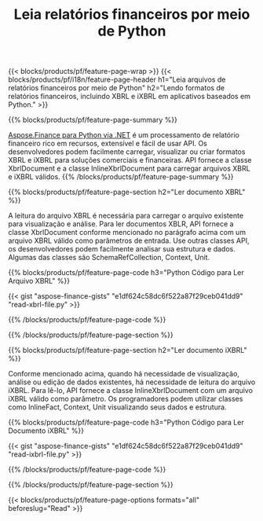 ﻿---
title: Leia relatórios financeiros por meio de Python
url: /pt/python-net/read/
description:  Python código para ler relatórios financeiros em arquivos XBRL e iXBRL por meio da biblioteca Python.
---
{{< blocks/products/pf/feature-page-wrap >}}
{{< blocks/products/pf/i18n/feature-page-header h1="Leia arquivos de relatórios financeiros por meio de Python" h2="Lendo formatos de relatórios financeiros, incluindo XBRL e iXBRL em aplicativos baseados em Python." >}}

{{% blocks/products/pf/feature-page-summary %}}

[Aspose.Finance para Python via .NET](https://products.aspose.com/finance/python-net/) é um processamento de relatório financeiro rico em recursos, extensível e fácil de usar API. Os desenvolvedores podem facilmente carregar, visualizar ou criar formatos XBRL e iXBRL para soluções comerciais e financeiras. API fornece a classe XbrlDocument e a classe InlineXbrlDocument para carregar arquivos XBRL e iXBRL válidos.
{{% /blocks/products/pf/feature-page-summary %}}

{{% blocks/products/pf/feature-page-section h2="Ler documento XBRL" %}}

A leitura do arquivo XBRL é necessária para carregar o arquivo existente para visualização e análise. Para ler documentos XBLR, API fornece a classe XbrlDocument conforme mencionado no parágrafo acima com um arquivo XBRL válido como parâmetros de entrada. Use outras classes API, os desenvolvedores podem facilmente analisar sua estrutura e dados. Algumas das classes são SchemaRefCollection, Context, Unit.

{{% blocks/products/pf/feature-page-code h3="Python Código para Ler Arquivo XBRL" %}}

{{< gist "aspose-finance-gists" "e1df624c58dc6f522a87f29ceb041dd9" "read-xbrl-file.py" >}} 

{{% /blocks/products/pf/feature-page-code %}}

{{% /blocks/products/pf/feature-page-section %}}

{{% blocks/products/pf/feature-page-section h2="Ler documento iXBRL" %}}

Conforme mencionado acima, quando há necessidade de visualização, análise ou edição de dados existentes, há necessidade de leitura do arquivo iXBRL. Para lê-lo, API fornece a classe InlineXbrlDocument com um arquivo iXBRL válido como parâmetro. Os programadores podem utilizar classes como InlineFact, Context, Unit visualizando seus dados e estrutura. 

{{% blocks/products/pf/feature-page-code h3="Python Código para Ler Documento iXBRL" %}}

{{< gist "aspose-finance-gists" "e1df624c58dc6f522a87f29ceb041dd9" "read-ixbrl-file.py" >}}

{{% /blocks/products/pf/feature-page-code %}}

{{% /blocks/products/pf/feature-page-section %}}

{{< blocks/products/pf/feature-page-options formats="all" beforeslug="Read" >}}